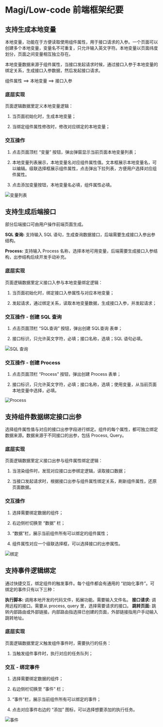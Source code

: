 # Magi/Low-code 前端框架纪要

## 支持生成本地变量

本地变量，功能在于方便读取使用组件属性，用于接口请求的入参。一个页面可以创建多个本地变量，变量名不可重复，只允许输入英文字符。本地变量以页面纬度划分，页面之间变量相互独立存在。

本地变量数据来源于组件属性，当接口发起请求时候，通过接口入参于本地变量的绑定关系，生成接口入参数据，然后发起接口请求。

组件属性 ==> 本地变量 ==> 接口入参

### 底层实现
页面逻辑数据里定义本地变量逻辑：

1. 当页面初始化时，生成本地变量；

2. 当绑定组件属性修改时，修改对应绑定的本地变量；

### 交互操作

1. 点击页面顶栏 “变量” 按钮，弹出弹窗显示当前页面本地变量列表；

2. 本地变量列表展示，本地变量名对应组件属性值。文本框展示本地变量名，可以编辑。级联选择框展示组件属性，点击弹出下拉列表，方便用户选择对应组件属性。

3. 点击添加变量按钮，本地变量名必填，组件属性必填。

![变量列表](https://cdn-health.zhongan.com/magiccube/resource/rl/CAA-84QDoQ.png?1)

## 支持生成后端接口

部分后端接口可由用户操作前端页面生成。

**SQL 查询:** 支持输入 SQL 语句，生成查询数据接口，后端需要生成接口入参出参结构。

**Process:** 支持输入 Process 名称，选择本地可用变量，后端需要生成接口入参结构，出参结构后续开发手动补充。

### 底层实现
页面逻辑数据里定义接口入参与本地变量绑定逻辑：

1. 当页面初始化时，绑定接口入参属性与对应本地变量；

2. 发起请求，通过绑定关系，读取本地变量数据，生成接口入参，并发起请求；

### 交互操作 - 创建 SQL 查询

1. 点击页面顶栏 “SQL查询” 按钮，弹出创建 SQL查询 表单；

2. 接口标识，只允许英文字符，必填；接口名称，选填；SQL 语句必填。

![SQL 查询](https://cdn-health.zhongan.com/magiccube/resource/rl/FAhlC4WCST.png?1)

### 交互操作 - 创建 Process

1. 点击页面顶栏 “Process” 按钮，弹出创建 Process 表单；

2. 接口标识，只允许英文字符，必填；接口名称，选填；使用变量，从当前页面本地变量中选择，必填。

![Process](https://cdn-health.zhongan.com/magiccube/resource/rl/Qc1j7QIoYP.png?1)

## 支持组件数据绑定接口出参
选择组件属性值与对应的接口出参字段进行绑定。组件的每个属性，都可独立绑定数据来源。数据来源于不同接口的出参，包括 Process, Query。

### 底层实现
页面逻辑数据里定义接口出参与组件属性绑定逻辑：

1. 当渲染组件时，发现对应接口出参绑定逻辑，读取接口数据；

2. 当接口发起请求时，根据接口出参与组件属性绑定关系，刷新组件属性，还原页面数据。

### 交互操作
1. 选择需要绑定数据的组件；

2. 右边侧栏切换至 “数据” 栏；

3. “数据”栏，展示当前组件所有可以绑定的组件属性；

4. 组件属性对应一个级联选择框，可以选择接口的出参属性。

![绑定](https://cdn-health.zhongan.com/magiccube/resource/rl/PjmBUVdBaI.png?4)

## 支持事件逻辑绑定
通过快捷交互，绑定组件的触发事件。每个组件都会有通用的 “初始化事件”。可绑定的事件只有以下三种：

**执行脚本:** 调用本地开发的代码文件，拓展功能。需要输入文件名。
**接口请求:** 调用远程的接口。需要从 process, query 里，选择需要请求的接口。
**跳转页面:** 跳转内部路由或外部链接。内部路由指选择已创建的页面，外部链接指用户手动输入跳转地址。

### 底层实现
页面逻辑数据里定义触发组件事件时，需要执行的任务：

1. 当触发组件事件时，执行对应的任务队列；

### 交互 - 绑定事件
1. 选择需要绑定数据的组件；

2. 右边侧栏切换至 “事件” 栏；

3. “事件”栏，展示当前组件所有可以绑定的事件；

4. 点击对应事件右边的 “添加” 图标，可以选择想要添加的执行任务。

![事件](https://cdn-health.zhongan.com/magiccube/resource/rl/z9fKMRW6qD.png?1)
